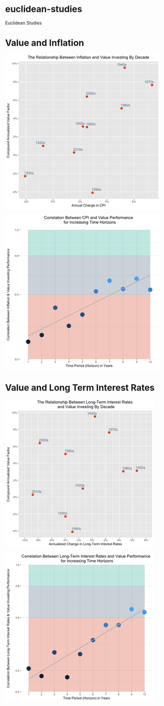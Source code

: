 # euclidean-studies
Euclidean Studies

# Value and Inflation

![alt text](/value-and-inflation/value-cpi-decade-chart.png)

![alt text](/value-and-inflation/value-inflation-corr-chart.png)


# Value and Long Term Interest Rates

![alt text](/value-and-interest-rates/value-IR-decade-plot.png)

![alt text](/value-and-interest-rates/corr-value-ir-plot.png)